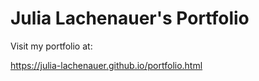 # Julia Lachenauer's Portfolio

Visit my portfolio at:

<https://julia-lachenauer.github.io/portfolio.html>
